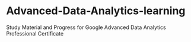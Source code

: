# Advanced-Data-Analytics-learning
Study Material and Progress for Google Advanced Data Analytics Professional Certificate
